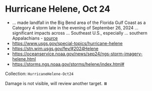 # Hurricane Helene, Oct 24

- ... made landfall in the Big Bend area of the Florida Gulf Coast as a Category 4 storm late in the evening of September 26, 2024 ... significant impacts across ... Southeast U.S., especially ... southern Appalachians - [source](https://www.maxar.com/open-data/hurricane-helene)
- https://www.usgs.gov/special-topics/hurricane-helene
- https://stn.wim.usgs.gov/fev/#2024Helene
- https://oceanservice.noaa.gov/news/sep24/ngs-storm-imagery-helene.html
- https://storms.ngs.noaa.gov/storms/helene/index.html#

Collection: `HurricaneHelene-Oct24`

Damage is not visible, will review another target. ⏸️
